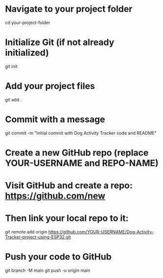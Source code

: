 # Navigate to your project folder
cd your-project-folder

# Initialize Git (if not already initialized)
git init

# Add your project files
git add .

# Commit with a message
git commit -m "Initial commit with Dog Activity Tracker code and README"

# Create a new GitHub repo (replace YOUR-USERNAME and REPO-NAME)
# Visit GitHub and create a repo: https://github.com/new
# Then link your local repo to it:
git remote add origin https://github.com/YOUR-USERNAME/Dog-Activity-Tracker-project-using-ESP32.git

# Push your code to GitHub
git branch -M main
git push -u origin main
